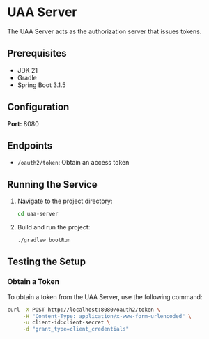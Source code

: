 # UAA Server

The UAA Server acts as the authorization server that issues tokens.

## Prerequisites

- JDK 21
- Gradle
- Spring Boot 3.1.5

## Configuration

**Port:** 8080

## Endpoints

- `/oauth2/token`: Obtain an access token

## Running the Service

1. Navigate to the project directory:
    ```bash
    cd uaa-server
    ```

2. Build and run the project:
    ```bash
    ./gradlew bootRun
    ```

## Testing the Setup

### Obtain a Token

To obtain a token from the UAA Server, use the following command:

```bash
curl -X POST http://localhost:8080/oauth2/token \
     -H "Content-Type: application/x-www-form-urlencoded" \
     -u client-id:client-secret \
     -d "grant_type=client_credentials"
